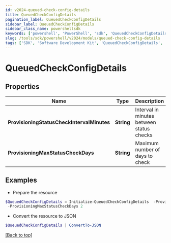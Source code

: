 ```yaml
---
id: v2024-queued-check-config-details
title: QueuedCheckConfigDetails
pagination_label: QueuedCheckConfigDetails
sidebar_label: QueuedCheckConfigDetails
sidebar_class_name: powershellsdk
keywords: ['powershell', 'PowerShell', 'sdk', 'QueuedCheckConfigDetails', 'V2024QueuedCheckConfigDetails'] 
slug: /tools/sdk/powershell/v2024/models/queued-check-config-details
tags: ['SDK', 'Software Development Kit', 'QueuedCheckConfigDetails', 'V2024QueuedCheckConfigDetails']
---
```



# QueuedCheckConfigDetails

## Properties

Name | Type | Description | Notes
------------ | ------------- | ------------- | -------------
**ProvisioningStatusCheckIntervalMinutes** | **String** | Interval in minutes between status checks | [required]
**ProvisioningMaxStatusCheckDays** | **String** | Maximum number of days to check | [required]

## Examples

- Prepare the resource
```powershell
$QueuedCheckConfigDetails = Initialize-QueuedCheckConfigDetails  -ProvisioningStatusCheckIntervalMinutes 30 `
 -ProvisioningMaxStatusCheckDays 2
```

- Convert the resource to JSON
```powershell
$QueuedCheckConfigDetails | ConvertTo-JSON
```


[[Back to top]](#) 

